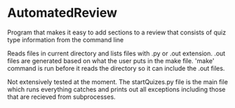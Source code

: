 AutomatedReview
===============

Program that makes it easy to add sections to a review that consists of quiz type information
from the command line

Reads files in current directory and lists files with .py or .out extension.
.out files are generated based on what the user puts in the make file.
'make' command is run before it reads the directory so it can include the .out files.

Not extensively tested at the moment.
The startQuizes.py file is the main file which runs everything catches and prints out all exceptions including those
that are recieved from subprocesses.
